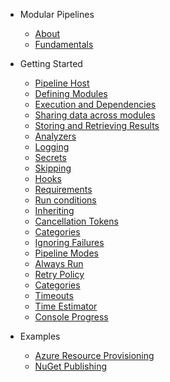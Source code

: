 <!-- docs/_sidebar.md -->
- Modular Pipelines
  - [About](/?id=about "About Modular Pipelines")
  - [Fundamentals](fundamentals "Fundamentals")

- Getting Started
  - [Pipeline Host](getting-started/pipeline-host "Pipeline Host")
  - [Defining Modules](getting-started/defining-modules "Defining Modules")
  - [Execution and Dependencies](getting-started/execution-and-dependencies "Execution and Dependencies")
  - [Sharing data across modules](getting-started/sharing-data "Sharing Data amongst Modules")
  - [Storing and Retrieving Results](getting-started/storing-and-retrieving-results "Storing and Retrieving Results")
  - [Analyzers](getting-started/analyzers "Analyzers")
  - [Logging](getting-started/logging "Logging")
  - [Secrets](getting-started/secrets "Secrets")
  - [Skipping](getting-started/skipping "Skipping")
  - [Hooks](getting-started/hooks "Hooks")
  - [Requirements](getting-started/requirements "Requirements")
  - [Run conditions](getting-started/run-conditions "Run conditions")
  - [Inheriting](getting-started/inheriting "Inheriting")
  - [Cancellation Tokens](getting-started/cancellation-tokens "Cancellation Tokens")
  - [Categories](getting-started/categories "Categories")
  - [Ignoring Failures](getting-started/ignoring-failures "Ignoring Failures")
  - [Pipeline Modes](getting-started/pipeline-modes "Pipeline Modes")
  - [Always Run](getting-started/always-run "Always Run")
  - [Retry Policy](getting-started/retry-policy "Retry Policy")
  - [Categories](getting-started/sub-modules "Sub-Modules")
  - [Timeouts](getting-started/timeouts "Timeouts")
  - [Time Estimator](getting-started/time-estimator "Time Estimator")
  - [Console Progress](getting-started/console-progress "Console Progress")

- Examples
  - [Azure Resource Provisioning](/examples/azure-example "Azure Resource Provisioning")
  - [NuGet Publishing](/examples/dotnet-test-build-publish "NuGet Publishing")